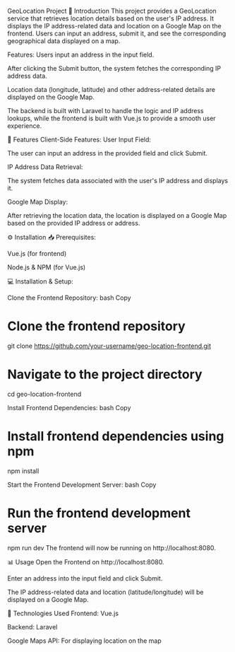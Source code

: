 GeoLocation Project
📝 Introduction
This project provides a GeoLocation service that retrieves location details based on the user's IP address. It displays the IP address-related data and location on a Google Map on the frontend. Users can input an address, submit it, and see the corresponding geographical data displayed on a map.

Features:
Users input an address in the input field.

After clicking the Submit button, the system fetches the corresponding IP address data.

Location data (longitude, latitude) and other address-related details are displayed on the Google Map.

The backend is built with Laravel to handle the logic and IP address lookups, while the frontend is built with Vue.js to provide a smooth user experience.


🌟 Features
Client-Side Features:
User Input Field:

The user can input an address in the provided field and click Submit.

IP Address Data Retrieval:

The system fetches data associated with the user's IP address and displays it.

Google Map Display:

After retrieving the location data, the location is displayed on a Google Map based on the provided IP address or address.


⚙️ Installation
📥 Prerequisites:


Vue.js (for frontend)

Node.js & NPM (for Vue.js)

💻 Installation & Setup:

Clone the Frontend Repository:
bash
Copy
# Clone the frontend repository
git clone https://github.com/your-username/geo-location-frontend.git

# Navigate to the project directory
cd geo-location-frontend

Install Frontend Dependencies:
bash
Copy
# Install frontend dependencies using npm
npm install

Start the Frontend Development Server:
bash
Copy
# Run the frontend development server
npm run dev
The frontend will now be running on http://localhost:8080.

📊 Usage
Open the Frontend on http://localhost:8080.

Enter an address into the input field and click Submit.

The IP address-related data and location (latitude/longitude) will be displayed on a Google Map.

📌 Technologies Used
Frontend: Vue.js

Backend: Laravel

Google Maps API: For displaying location on the map

